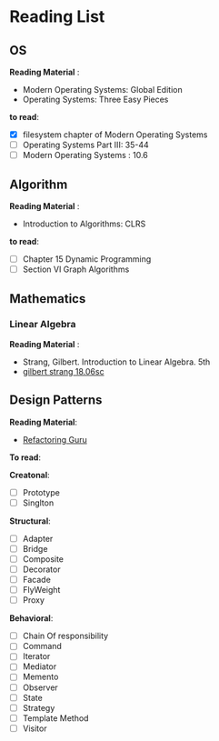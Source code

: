 # Reading List

## OS

**Reading Material** :

- Modern Operating Systems: Global Edition
- Operating Systems: Three Easy Pieces

**to read**:

- [x] filesystem chapter of Modern Operating Systems
- [ ] Operating Systems Part III: 35-44
- [ ] Modern Operating Systems : 10.6

## Algorithm

**Reading Material** :

- Introduction to Algorithms: CLRS

**to read**:

- [ ] Chapter 15 Dynamic Programming
- [ ] Section VI Graph Algorithms

## Mathematics

### Linear Algebra

**Reading Material** :

- Strang, Gilbert. Introduction to Linear Algebra. 5th
- [gilbert strang 18.06sc](https://www.youtube.com/watch?v=7UJ4CFRGd-U&list=PLE7DDD91010BC51F8)

## Design Patterns

**Reading Material**:

- [Refactoring Guru](https://refactoring.guru/design-patterns)

**To read**:

**Creatonal**:

- [ ] Prototype
- [ ] Singlton

**Structural**:

- [ ] Adapter
- [ ] Bridge
- [ ] Composite
- [ ] Decorator
- [ ] Facade
- [ ] FlyWeight
- [ ] Proxy

**Behavioral**:

- [ ] Chain Of responsibility
- [ ] Command
- [ ] Iterator
- [ ] Mediator
- [ ] Memento
- [ ] Observer
- [ ] State
- [ ] Strategy
- [ ] Template Method
- [ ] Visitor
